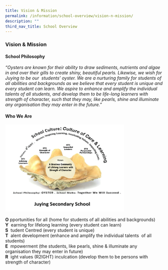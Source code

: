 ```yaml
---
title: Vision & Mission
permalink: /information/school-overview/vision-n-mission/
description: ""
third_nav_title: School Overview
---
```


### **Vision & Mission**
#### **School Philosophy**
_“Oysters are known for their ability to draw sediments, nutrients and algae in and over their gills to create shiny, beautiful pearls. Likewise, we wish for Juying to be our  students’ oyster. We are a nurturing family for students of all abilities and backgrounds as we believe that every student is unique and every student can learn. We aspire to enhance and amplify the individual talents of all students, and develop them to be life-long learners with strength of character, such that they may, like pearls, shine and illuminate any organisation they may enter in the future.”_

#### **Who We Are**

<img src="/images/vision%20mission.png" 
     style="width:75%">
		 
**O** pportunities for all (home for students of all abilities and backgrounds)<br>
**Y**  earning for lifelong learning (every student can learn)<br>
**S**  tudent Centred (every student is unique)<br>
**T**  alent development (enhance and amplify the individual talents  of all  students)<br>
**E**  mpowerment (the students, like pearls, shine & illuminate any organisation they may enter in future)<br>
**R**  ight values (R2IGHT) inculcation (develop them to be persons with strength of character)		 